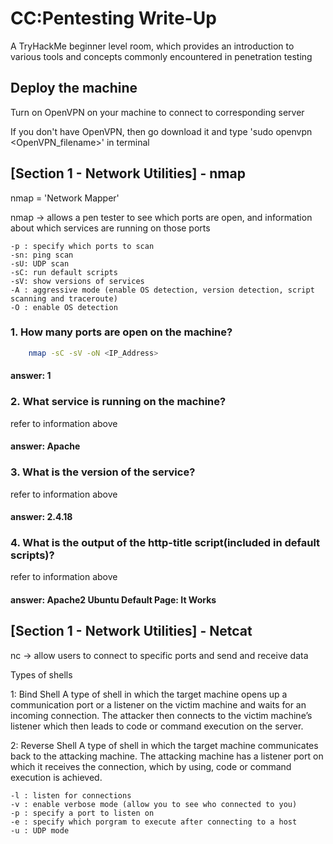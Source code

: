 # CC:Pentesting Write-Up

A TryHackMe beginner level room, which provides an introduction to various tools and concepts commonly encountered in penetration testing

## Deploy the machine
Turn on OpenVPN on your machine to connect to corresponding server

If you don't have OpenVPN, then go download it and type 'sudo openvpn <OpenVPN_filename>' in terminal

## [Section 1 - Network Utilities] - nmap

nmap = 'Network Mapper'

nmap -> allows a pen tester to see which ports are open, and information about which services are running on those ports

```language
-p : specify which ports to scan
-sn: ping scan
-sU: UDP scan
-sC: run default scripts
-sV: show versions of services
-A : aggressive mode (enable OS detection, version detection, script scanning and traceroute)
-O : enable OS detection
```

### 1. How many ports are open on the machine?
```bash
	nmap -sC -sV -oN <IP_Address>
```
#### answer: 1

### 2. What service is running on the machine?
refer to information above
#### answer: Apache

### 3. What is the version of the service?
refer to information above
#### answer: 2.4.18

### 4. What is the output of the http-title script(included in default scripts)?
refer to information above
#### answer: Apache2 Ubuntu Default Page: It Works

## [Section 1 - Network Utilities] - Netcat

nc -> allow users to connect to specific ports and send and receive data

Types of shells

1: Bind Shell
A type of shell in which the target machine opens up a communication port or a listener on the victim machine and waits for an incoming connection. The attacker then connects to the victim machine’s listener which then leads to code or command execution on the server.

2: Reverse Shell
A type of shell in which the target machine communicates back to the attacking machine. The attacking machine has a listener port on which it receives the connection, which by using, code or command execution is achieved.

```
-l : listen for connections
-v : enable verbose mode (allow you to see who connected to you)
-p : specify a port to listen on
-e : specify which porgram to execute after connecting to a host
-u : UDP mode
```
